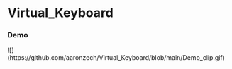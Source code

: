 # Virtual_Keyboard
<h3>Demo</h3>
![](https://github.com/aaronzech/Virtual_Keyboard/blob/main/Demo_clip.gif)
